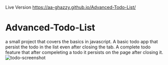 Live Version https://aa-ghazzy.github.io/Advanced-Todo-List/

# Advanced-Todo-List
a small project that covers the basics in javascript.
A basic todo app that persist the todo in the list even after closing the tab. A complete todo feature that after compeleting a todo it persists on the page after closing it.
![todo-screenshot](https://github.com/aa-ghazzy/Advanced-Todo-List/assets/93956891/a88851d4-535b-412a-a113-368dcb7ad571)

